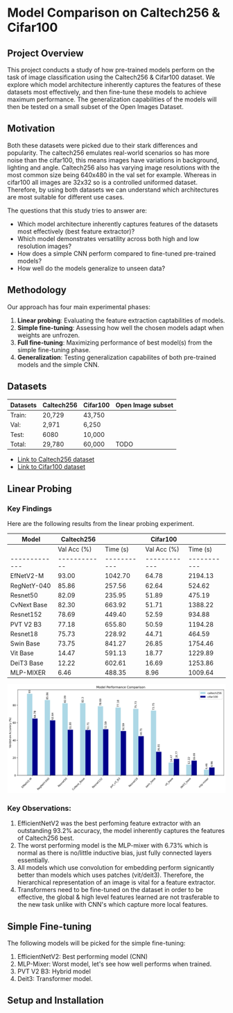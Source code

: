 # Model Comparison on Caltech256 & Cifar100

## Project Overview

This project conducts a study of how pre-trained models perform on the task of image classification using the Caltech256 & Cifar100 dataset. We explore which model architecture inherently captures the features of these datasets most effectively, and then fine-tune these models to achieve maximum performance. The generalization capabilities of the models will then be tested on a small subset of the Open Images Dataset. 

## Motivation 

Both these datasets were picked due to their stark differences and popularity. The caltech256 emulates real-world scenarios so has more noise than the cifar100, this means images have variations in background, lighting and angle. Caltech256 also has varying image resolutions with the most common size being 640x480 in the val set for example. Whereas in cifar100 all images are 32x32 so is a controlled uniformed dataset. Therefore, by using both datasets we can understand which architectures are most suitable for different use cases.

The questions that this study tries to answer are:

- Which model architecture inherently captures features of the datasets most effectively (best feature extractor)?
- Which model demonstrates versatility across both high and low resolution images?
- How does a simple CNN perform compared to fine-tuned pre-trained models?
- How well do the models generalize to unseen data?

## Methodology

Our approach has four main experimental phases:

1.  **Linear probing**: Evaluating the feature extraction captabilities of models.
2.  **Simple fine-tuning**: Assessing how well the chosen models adapt when weights are unfrozen.
3.  **Full fine-tuning**: Maximizing performance of best model(s) from the simple fine-tuning phase. 
4. **Generalization**: Testing generalization capabilites of both pre-trained models and the simple CNN.

## Datasets

Datasets | Caltech256 | Cifar100 | Open Image subset |
|--------|------------|----------|-------------------| 
|Train: | 20,729 | 43,750 |    |
|Val:  | 2,971 | 6,250 |        |
|Test: | 6080 | 10,000 |        |
|Total: | 29,780 |  60,000 |  TODO  |

- [Link to Caltech256 dataset](https://data.caltech.edu/records/nyy15-4j048)
- [Link to Cifar100 dataset](https://www.cs.toronto.edu/~kriz/cifar.html)

## Linear Probing 

### Key Findings 

Here are the following results from the linear probing experiment.

| Model       | Caltech256 |           | Cifar100   |           |
|-------------|------------|-----------|------------|-----------|
|             | Val Acc (%) | Time (s)  | Val Acc (%) | Time (s)  |
|-------------|------------|-----------|------------|-----------|
| EfNetV2-M   | 93.00      | 1042.70   | 64.78      | 2194.13   |
| RegNetY-040 | 85.86      | 257.56    | 62.64      | 524.62    |
| Resnet50    | 82.09      | 235.95    | 51.89      | 475.19    |
| CvNext Base | 82.30      | 663.92    | 51.71      | 1388.22   |
| Resnet152   | 78.69      | 449.40    | 52.59      | 934.88    |
| PVT V2 B3   | 77.18      | 655.80    | 50.59      | 1194.28   |
| Resnet18    | 75.73      | 228.92    | 44.71      | 464.59    |
| Swin Base   | 73.75      | 841.27    | 26.85      | 1754.46   |
| Vit Base    | 14.47      | 591.13    | 18.77      | 1229.89   |
| DeiT3 Base  | 12.22      | 602.61    | 16.69      | 1253.86   |
| MLP-MIXER   | 6.46       | 488.35    | 8.96       | 1009.64   |

![Model Performance Comparison](./linear_probe/lp_model_comparison.png)

### Key Observations:

1. EfficientNetV2 was the best perfoming feature extractor with an outstanding 93.2% accuracy, the model inherently captures the features of Caltech256 best.
2. The worst performing model is the MLP-mixer with 6.73% which is normal as there is no/little inductive bias, just fully connected layers essentially.
3.  All models which use convolution for embedding  perform signicantly better than models which uses patches (vit/deit3). Therefore, the hierarchical representation of an image is vital for a feature extractor.
4. Transformers need to be fine-tuned on the dataset in order to be effective, the global & high level features learned are not trasferable to the new task unlike with CNN's which capture more local features.

## Simple Fine-tuning

The following models will be picked for the simple fine-tuning: 

1. EfficientNetV2: Best performing model (CNN)
2. MLP-Mixer: Worst model, let's see how well performs when trained.
3. PVT V2 B3: Hybrid model
4. Deit3: Transformer model.

## Setup and Installation 





